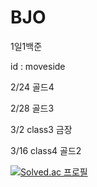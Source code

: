 # BJO
1일1백준

id : moveside


2/24 골드4

2/28 골드3

3/2 class3 금장

3/16 class4 골드2




[![Solved.ac
프로필](http://mazassumnida.wtf/api/v2/generate_badge?boj=moveside)](https://solved.ac/moveside)
